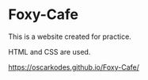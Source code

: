 # Foxy-Cafe

This is a website created for practice.

HTML and CSS are used.

https://oscarkodes.github.io/Foxy-Cafe/
